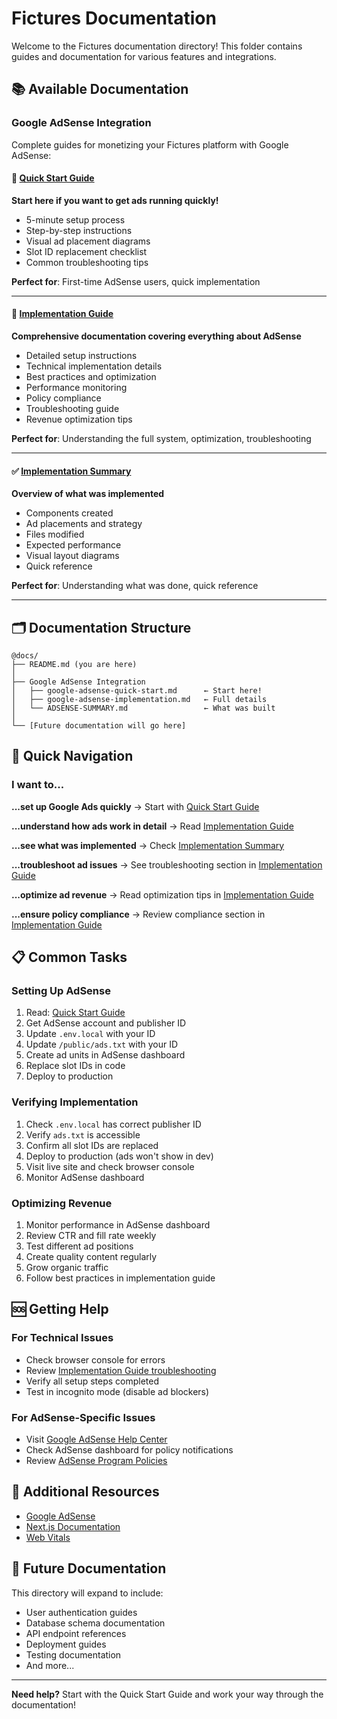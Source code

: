 # Fictures Documentation

Welcome to the Fictures documentation directory! This folder contains guides and documentation for various features and integrations.

## 📚 Available Documentation

### Google AdSense Integration

Complete guides for monetizing your Fictures platform with Google AdSense:

#### 🚀 [Quick Start Guide](./google-adsense-quick-start.md)
**Start here if you want to get ads running quickly!**
- 5-minute setup process
- Step-by-step instructions
- Visual ad placement diagrams
- Slot ID replacement checklist
- Common troubleshooting tips

**Perfect for**: First-time AdSense users, quick implementation

---

#### 📖 [Implementation Guide](./google-adsense-implementation.md)
**Comprehensive documentation covering everything about AdSense**
- Detailed setup instructions
- Technical implementation details
- Best practices and optimization
- Performance monitoring
- Policy compliance
- Troubleshooting guide
- Revenue optimization tips

**Perfect for**: Understanding the full system, optimization, troubleshooting

---

#### ✅ [Implementation Summary](./ADSENSE-SUMMARY.md)
**Overview of what was implemented**
- Components created
- Ad placements and strategy
- Files modified
- Expected performance
- Visual layout diagrams
- Quick reference

**Perfect for**: Understanding what was done, quick reference

---

## 🗂️ Documentation Structure

```
@docs/
├── README.md (you are here)
│
├── Google AdSense Integration
│   ├── google-adsense-quick-start.md      ← Start here!
│   ├── google-adsense-implementation.md   ← Full details
│   └── ADSENSE-SUMMARY.md                 ← What was built
│
└── [Future documentation will go here]
```

## 🎯 Quick Navigation

### I want to...

**...set up Google Ads quickly**
→ Start with [Quick Start Guide](./google-adsense-quick-start.md)

**...understand how ads work in detail**
→ Read [Implementation Guide](./google-adsense-implementation.md)

**...see what was implemented**
→ Check [Implementation Summary](./ADSENSE-SUMMARY.md)

**...troubleshoot ad issues**
→ See troubleshooting section in [Implementation Guide](./google-adsense-implementation.md#troubleshooting)

**...optimize ad revenue**
→ Read optimization tips in [Implementation Guide](./google-adsense-implementation.md#revenue-optimization-tips)

**...ensure policy compliance**
→ Review compliance section in [Implementation Guide](./google-adsense-implementation.md#compliance-checklist)

## 📋 Common Tasks

### Setting Up AdSense

1. Read: [Quick Start Guide](./google-adsense-quick-start.md)
2. Get AdSense account and publisher ID
3. Update `.env.local` with your ID
4. Update `/public/ads.txt` with your ID
5. Create ad units in AdSense dashboard
6. Replace slot IDs in code
7. Deploy to production

### Verifying Implementation

1. Check `.env.local` has correct publisher ID
2. Verify `ads.txt` is accessible
3. Confirm all slot IDs are replaced
4. Deploy to production (ads won't show in dev)
5. Visit live site and check browser console
6. Monitor AdSense dashboard

### Optimizing Revenue

1. Monitor performance in AdSense dashboard
2. Review CTR and fill rate weekly
3. Test different ad positions
4. Create quality content regularly
5. Grow organic traffic
6. Follow best practices in implementation guide

## 🆘 Getting Help

### For Technical Issues
- Check browser console for errors
- Review [Implementation Guide troubleshooting](./google-adsense-implementation.md#troubleshooting)
- Verify all setup steps completed
- Test in incognito mode (disable ad blockers)

### For AdSense-Specific Issues
- Visit [Google AdSense Help Center](https://support.google.com/adsense/)
- Check AdSense dashboard for policy notifications
- Review [AdSense Program Policies](https://support.google.com/adsense/answer/48182)

## 📝 Additional Resources

- [Google AdSense](https://www.google.com/adsense/)
- [Next.js Documentation](https://nextjs.org/docs)
- [Web Vitals](https://web.dev/vitals/)

## 🔮 Future Documentation

This directory will expand to include:
- User authentication guides
- Database schema documentation
- API endpoint references
- Deployment guides
- Testing documentation
- And more...

---

**Need help?** Start with the Quick Start Guide and work your way through the documentation!
